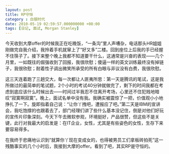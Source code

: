 ```yaml
---
layout: post 
title: RP守恒 
category : 白银时代
date: 2010-05-19 02:59:57.000000000 +08:00
tags: [日记, 面试, Morgan Stanley]
---
```


今天收到大摩offer的时候我正在吃晚饭，“一条沟”里人声嘈杂，电话那头HR姐姐刚做完自我介绍，我拎着手机就窜上了“好又多”二楼。回到座位上后我的手已经握不住筷子了。接下来整个晚上我都不知道要干什么，这通常是兴奋的表现——几个月里，一如既往的倔强收到了回报，我很欣慰；傻逼一样的英文训练最终没有掉链子，我很欣慰；耐着性子调出微笑所承受的所有白眼与非议没有白费，我很欣慰。

这三天连着跑了三趟交大，每一次都让人匪夷所思：第一天是腾讯的笔试，这是我所做过的最简单的笔试题，2个小时的考试40分钟就做完了，剩下的时间我都在考虑到底应该什么时候出去——时间过半我忍不住离开考场，心里还不住犯贱地暗叹“寂寞啊寂寞”。晚上，面试名单中没有我。我确实被震惊了一把，价值观小小地挣扎了一下。旋即指着自己说：“让你丫拽吧，遭报应了吧。”第二天是IBM的宣讲会，我吃饱撑的也跟着去了，部门经理们讲了些什么基本没记住，倒是对他们好玩的宣传片印象深刻。今天下午去微软参观，环境挺好，产品很赞，但这些不是关键，此行对我最大的启发是：在IT企业，女性，尤其是有些姿色的女性，生存下来要容易得多。

在我终于悲痛地认识到“就算你丫现在变成女的，也得被男员工们拿板砖拍死”这一残酷事实的几个小时后，我接到大摩的offer。看到了吧，其实RP是守恒的。

